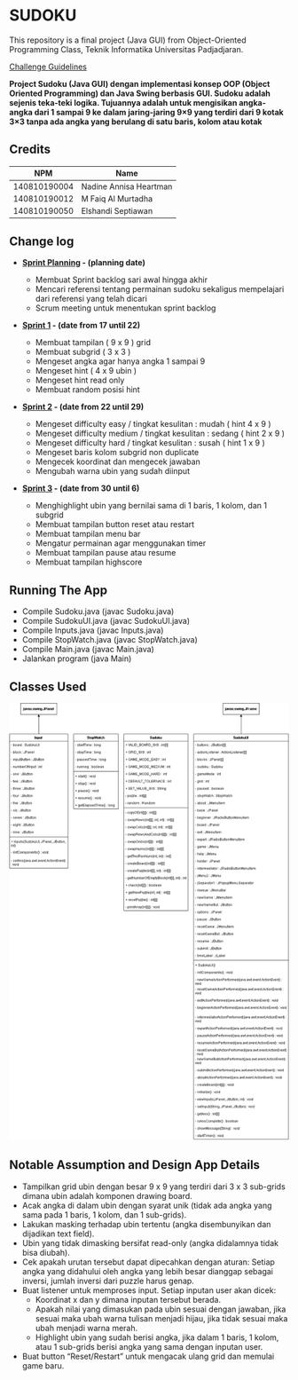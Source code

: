 # SUDOKU

This repository is a final project (Java GUI) from Object-Oriented Programming Class, Teknik Informatika Universitas Padjadjaran.

[Challenge Guidelines](challenge-guideline.md)

**Project Sudoku (Java GUI) dengan implementasi konsep OOP (Object Oriented Programming) dan Java Swing berbasis GUI. Sudoku adalah sejenis teka-teki logika. Tujuannya adalah untuk mengisikan angka-angka dari 1 sampai 9 ke dalam jaring-jaring 9×9 yang terdiri dari 9 kotak 3×3 tanpa ada angka yang berulang di satu baris, kolom atau kotak**

## Credits

| NPM          | Name                   |
| ------------ | ---------------------- |
| 140810190004 | Nadine Annisa Heartman |
| 140810190012 | M Faiq Al Murtadha     |
| 140810190050 | Elshandi Septiawan     |

## Change log

- **[Sprint Planning](changelog/sprint-planning.md) - (planning date)**

  - Membuat Sprint backlog sari awal hingga akhir
  - Mencari referensi tentang permainan sudoku sekaligus mempelajari dari referensi yang telah dicari
  - Scrum meeting untuk menentukan sprint backlog

- **[Sprint 1](changelog/sprint-1.md) - (date from 17 until 22)**

  - Membuat tampilan ( 9 x 9 ) grid
  - Membuat subgrid ( 3 x 3 )
  - Mengeset angka agar hanya angka 1 sampai 9
  - Mengeset hint ( 4 x 9 ubin )
  - Mengeset hint read only
  - Membuat random posisi hint

- **[Sprint 2](changelog/sprint-2.md) - (date from 22 until 29)**

  - Mengeset difficulty easy / tingkat kesulitan : mudah ( hint 4 x 9 )
  - Mengeset difficulty medium / tingkat kesulitan : sedang ( hint 2 x 9 )
  - Mengeset difficulty hard / tingkat kesulitan : susah ( hint 1 x 9 )
  - Mengeset baris kolom subgrid non duplicate
  - Mengecek koordinat dan mengecek jawaban
  - Mengubah warna ubin yang sudah diinput

- **[Sprint 3](changelog/sprint-3.md) - (date from 30 until 6)**

  - Menghighlight ubin yang bernilai sama di 1 baris, 1 kolom, dan 1 subgrid
  - Membuat tampilan button reset atau restart
  - Membuat tampilan menu bar
  - Mengatur permainan agar menggunakan timer
  - Membuat tampilan pause atau resume
  - Membuat tampilan highscore

## Running The App

- Compile Sudoku.java (javac Sudoku.java)
- Compile SudokuUI.java (javac SudokuUI.java)
- Compile Inputs.java (javac Inputs.java)
- Compile StopWatch.java (javac StopWatch.java)
- Compile Main.java (javac Main.java)
- Jalankan program (java Main)

## Classes Used

![UML](/images/umlSudoku.png)

## Notable Assumption and Design App Details

- Tampilkan grid ubin dengan besar 9 x 9 yang terdiri dari 3 x 3 sub-grids dimana ubin adalah komponen drawing board.
- Acak angka di dalam ubin dengan syarat unik (tidak ada angka yang sama pada 1 baris, 1 kolom, dan 1 sub-grids).
- Lakukan masking terhadap ubin tertentu (angka disembunyikan dan dijadikan text field).
- Ubin yang tidak dimasking bersifat read-only (angka didalamnya tidak bisa diubah).
- Cek apakah urutan tersebut dapat dipecahkan dengan aturan: Setiap angka yang didahului oleh angka yang lebih besar dianggap sebagai inversi, jumlah inversi dari puzzle harus genap.
- Buat listener untuk memproses input. Setiap inputan user akan dicek:
  - Koordinat x dan y dimana inputan tersebut berada.
  - Apakah nilai yang dimasukan pada ubin sesuai dengan jawaban, jika sesuai maka ubah warna tulisan menjadi hijau, jika tidak sesuai maka ubah menjadi warna merah.
  - Highlight ubin yang sudah berisi angka, jika dalam 1 baris, 1 kolom, atau 1 sub-grids berisi angka yang sama dengan inputan user.
- Buat button “Reset/Restart” untuk mengacak ulang grid dan memulai game baru.
